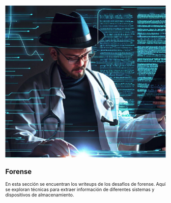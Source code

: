 <p align="center">
  <img src="forensic.png">
</p>

## Forense

En esta sección se encuentran los writeups de los desafíos de forense. Aquí se exploran técnicas para extraer información de diferentes sistemas y dispositivos de almacenamiento.
